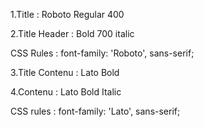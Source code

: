 1.Title : Roboto Regular 400
<style>
    @import url('https://fonts.googleapis.com/css2?family=Roboto:ital,wght@1,400;1,700&display=swap');
</style>
              
2.Title Header : Bold 700 italic
<style>
        @import url('https://fonts.googleapis.com/css2?family=Roboto:ital,wght@1,700&display=swap');
</style>

CSS Rules : font-family: 'Roboto', sans-serif;

3.Title Contenu : Lato Bold 
<style>
    @import url('https://fonts.googleapis.com/css2?family=Lato:wght@700&family=Roboto:ital,wght@1,400;1,700&display=swap');
</style>
4.Contenu : Lato Bold Italic 

<style>
    @import url('https://fonts.googleapis.com/css2?family=Lato:ital,wght@0,700;1,700&family=Roboto:ital,wght@1,400;1,700&display=swap');
</style>

CSS rules : font-family: 'Lato', sans-serif;

